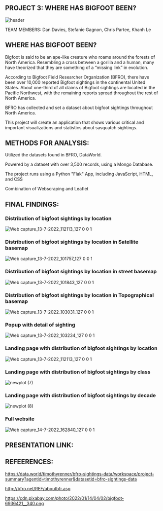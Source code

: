 
## PROJECT 3: WHERE HAS BIGFOOT BEEN?

![header](https://user-images.githubusercontent.com/100891182/178513371-40a9fd95-5391-4c85-bbf5-f96d82459c41.jpg)


TEAM MEMBERS: Dan Davies, Stefanie Gagnon, Chris Partee, Khanh Le


## WHERE HAS BIGFOOT BEEN?

Bigfoot is said to be an ape-like creature who roams around the forests of North America. Resembling a cross between a gorilla and a human, many have theorized that they are something of a “missing link” in evolution. 

According to Bigfoot Field Researcher Organization (BFRO), there have been over 10,000 reported Bigfoot sightings in the continental United States. About one-third of all claims of Bigfoot sightings are located in the Pacific Northwest, with the remaining reports spread throughout the rest of North America. 

BFRO has collected and set a dataset about bigfoot sightings throughout North America. 

This project will create an application that shows various critical and important visualizations and statistics about sasquatch sightings.

## METHODS FOR ANALYSIS:

Utilized the datasets found in BFRO, DataWorld.

Powered by a dataset with over 3,500 records, using a Mongo Database.

The project runs using a Python "Flak" App, including JavaScript, HTML, and CSS

Combination of Webscraping and Leaflet

## FINAL FINDINGS:

### Distribution of bigfoot sightings by location


![Web capture_13-7-2022_112113_127 0 0 1](https://user-images.githubusercontent.com/100891182/178819870-473ca991-9439-4965-91f2-c55b38e468de.jpeg)


### Distribution of bigfoot sightings by location in Satellite basemap 

![Web capture_13-7-2022_101757_127 0 0 1](https://user-images.githubusercontent.com/100891182/178819659-629640ab-6dc0-44a7-81a9-63ec7ac35bd2.jpeg)


### Distribution of bigfoot sightings by location in street basemap 

![Web capture_13-7-2022_101843_127 0 0 1](https://user-images.githubusercontent.com/100891182/178819706-f2238e3a-2439-40b1-ac34-242a014c08bf.jpeg)


### Distribution of bigfoot sightings by location in Topographical basemap 

![Web capture_13-7-2022_103031_127 0 0 1](https://user-images.githubusercontent.com/100891182/178819741-04d0d88d-f824-419f-9d7d-579047863c14.jpeg)



### Popup with detail of sighting

![Web capture_13-7-2022_103234_127 0 0 1](https://user-images.githubusercontent.com/100891182/178819781-c52c8dc3-822b-4b8e-a5f1-f69a0da00c3e.jpeg)



### Landing page with distribution of bigfoot sightings by location

![Web capture_13-7-2022_112113_127 0 0 1](https://user-images.githubusercontent.com/100891182/179088782-405773bc-ecbe-4e30-aca3-84f573618e05.jpeg)


### Landing page with distribution of bigfoot sightings by class

![newplot (7)](https://user-images.githubusercontent.com/100891182/179089087-7fb23b76-dd48-469a-b72d-8baf4168b1a5.png)



### Landing page with distribution of bigfoot sightings by decade

![newplot (8)](https://user-images.githubusercontent.com/100891182/179089012-27e2a083-2a96-499d-9e37-8d5106140fb3.png)



### Full website

![Web capture_14-7-2022_162840_127 0 0 1](https://user-images.githubusercontent.com/100891182/179089407-d797afd0-ff1f-474a-9226-ea56efd4ce48.jpeg)



## PRESENTATION LINK:



## REFEERENCES:

https://data.world/timothyrenner/bfro-sightings-data/workspace/project-summary?agentid=timothyrenner&datasetid=bfro-sightings-data

http://bfro.net/REF/aboutbfr.asp

https://cdn.pixabay.com/photo/2022/01/14/04/02/bigfoot-6936421__340.png




